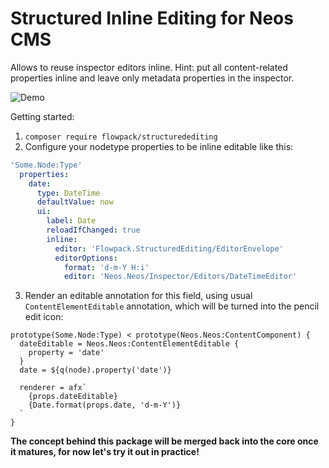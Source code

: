 # Structured Inline Editing for Neos CMS

Allows to reuse inspector editors inline. Hint: put all content-related properties inline and leave only metadata properties in the inspector.

![Demo](https://raw.githubusercontent.com/flowpack/Flowpack.StructuredEditing/master/structured.gif)

Getting started:

1. `composer require flowpack/structuredediting`
2. Configure your nodetype properties to be inline editable like this:

```yaml
'Some.Node:Type'
  properties:
    date:
      type: DateTime
      defaultValue: now
      ui:
        label: Date
        reloadIfChanged: true
        inline:
          editor: 'Flowpack.StructuredEditing/EditorEnvelope'
          editorOptions:
            format: 'd-m-Y H:i'
            editor: 'Neos.Neos/Inspector/Editors/DateTimeEditor'
```

3. Render an editable annotation for this field, using usual `ContentElementEditable` annotation, which will be turned into the pencil edit icon:

```
prototype(Some.Node:Type) < prototype(Neos.Neos:ContentComponent) {
  dateEditable = Neos.Neos:ContentElementEditable {
    property = 'date'
  }
  date = ${q(node).property('date')}

  renderer = afx`
    {props.dateEditable}
    {Date.format(props.date, 'd-m-Y')}
  `
}
```

**The concept behind this package will be merged back into the core once it matures, for now let's try it out in practice!**
